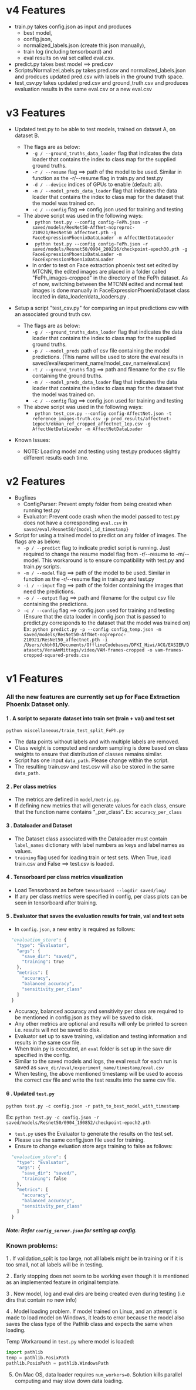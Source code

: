 # v4 Features
- train.py takes config.json as input and produces 
  - best model,
  - config.json, 
  - normalized_labels.json (create this json manually), 
  - train log (including tensorboard) and 
  - eval results on val set called eval.csv.
- predict.py takes best model ==> pred.csv 
- Scripts/NormalizeLabels.py takes pred.csv and normalized_labels.json and prodcues updated pred.csv with labels in the ground truth space.
- test_csv.py takes updated pred.csv and ground_truth.csv and produces evaluation results in the same eval.csv or a new eval.csv


# v3 Features
- Updated test.py to be able to test models, trained on dataset A, on dataset B.
  - The flags are as below:
    - ```-g / --ground_truths_data_loader``` flag that indicates the data loader that contains the index to class map for the supplied ground truths.
    - ```-r / --resume``` flag ==> path of the model to be used. Similar in function as the -r/--resume flag in train.py and test.py
    - ```-d / --device``` indices of GPUs to enable (default: all).
    - ```-m / --model_preds_data_loader``` flag that indicates the data loader that contains the index to class map for the dataset that the model was trained on.
    - ```-c / --config``` flag ==> config.json used for training and testing 
  - The above script was used in the following ways:
    - ``` python test.py --config config-FePh.json -r saved/models/ResNet50-AffNet-nopreproc-210921/ResNet50_affectnet.pth -g FaceExpressionPhoenixDataLoader -m AffectNetDataLoader```
    - ``` python test.py --config config-FePh.json -r saved/models/Resnet50/0904_200216/checkpoint-epoch30.pth -g FaceExpressionPhoenixDataLoader -m FaceExpressionPhoenixDataLoader```
    - In order to test on Face extraction phoenix test set edited by MTCNN, the edited images are placed in a folder called "FePh_images-cropped" in the directory of the FePh dataset. As of now, switching between the MTCNN edited and normal test images is done manually in FaceExpressionPhoenixDataset class located in data_loader/data_loaders.py . 
- Setup a script "test_csv.py" for comparing an input predictions csv with an associated ground truth csv.
  - The flags are as below:
    - ```-g / --ground_truths_data_loader``` flag that indicates the data loader that contains the index to class map for the supplied ground truths.
    - ```-p / --model_preds``` path of csv file containing the model predictions. (This name will be used to store the eval results in saved/eval/experiment_name/model_csv_name/eval.csv)
    - ```-t / --ground_truths``` flag ==> path and filename for the csv file containing the ground truths.
    - ```-m / --model_preds_data_loader``` flag that indicates the data loader that contains the index to class map for the dataset that the model was trained on.
    - ```-c / --config``` flag ==> config.json used for training and testing 
  - The above script was used in the following ways:
    - ``` python test_csv.py --config config-AffectNet.json -t reference_images-truth.csv -p pred_results/affectnet-1epoch/ekman_ref_cropped_affectnet_1ep.csv -g AffectNetDataLoader -m AffectNetDataLoader```

- Known Issues:
  - NOTE: Loading model and testing using test.py produces slightly different results each time.


# v2 Features
- Bugfixes 
  - ConfigParser: Prevent empty folder from being created when running test.py
  - Evaluator: Prevent code crash when the model passed to test.py does not have a corresponding ```eval.csv``` in ```saved/eval/Resnet50/{model_id_timestamp}```
- Script for using a trained model to predict on any folder of images. The flags are as below:
  - ```-p / --predict``` flag to indicate predict script is running. Just required to change the resume model flag from -r/--resume to -m/--model. This workaround is to ensure compatibility with test.py and train.py scripts.
  - ```-m / --model``` flag ==> path of the model to be used. Similar in function as the -r/--resume flag in train.py and test.py
  - ```-i / --input``` flag ==> path of the folder containing the images that need the predictions.
  - ```-o / --output``` flag ==> path and filename for the output csv file containing the predictions.
  - ```-c / --config``` flag ==> config.json used for training and testing (Ensure that the data loader in config.json that is passed to predict.py corresponds to the dataset that the model was trained on)
Ex: ``` python predict.py -p --config config_temp.json -m saved/models/ResNet50-AffNet-nopreproc-210921/ResNet50_affectnet.pth -i /Users/chbh01/Documents/OfflineCodebases/DFKI_Hiwi/ACG/EASIER/Datasets/VeraAmMittags/video/VAM-frames-cropped -o vam-frames-cropped-squared-preds.csv ```

# v1 Features

### All the new features are currently set up for Face Extraction Phoenix Dataset only.

#### 1 . A script to separate dataset into train set (train + val) and test set
`python miscellaneous/train_test_split_FePh.py`

- The data points without labels and with multiple labels are removed.
- Class weight is computed and random sampling is done based on class weights to ensure that distribution of classes remains similar.
- Script has one input `data_path`. Please change within the script.
- The resulting train.csv and test.csv will also be stored in the same `data_path`.

#### 2 . Per class metrics

- The metrics are defined in `model/metric.py`.
- If defining new metrics that will generate values for each class, ensure that the function name contains "_per_class".
 Ex: `accuracy_per_class`

#### 3 . Dataloader and Dataset

- The Dataset class associated with the Dataloader must contain `label_names` dictionary with label numbers as keys and
label names as values.
- `training` flag used for loading train or test sets. When True, load train.csv and False ==> test.csv is loaded.

#### 4 . Tensorboard per class metrics visualization

- Load Tensorboard as before  `tensorboard --logdir saved/log/`
- If any per class metrics were specified in config, per class plots can be seen in tensorboard after training.

#### 5 . Evaluator that saves the evaluation results for train, val and test sets

- In `config.json`, a new entry is required as follows:
```python
  "evaluation_store": {
    "type": "Evaluator",
    "args": {
      "save_dir": "saved/",
      "training": true
    },
    "metrics": [
      "accuracy",
      "balanced_accuracy",
      "sensitivity_per_class"
    ]
  }
  ```
- Accuracy, balanced accuracy and sensitivity per class are required to be mentioned in config.json as they will be saved to disk.
- Any other metrics are optional and results will only be printed to screen i.e. results will not be saved to disk. 
- Evaluator set up to save training, validation and testing information and results in the same csv file.
- When train.py is executed, an `eval` folder is set up in the save dir specified in the config.
- Similar to the saved models and logs, the eval result for each run is saved as `save_dir/eval/experiment_name/timestamp/eval.csv`
- When testing, the above mentioned timestamp will be used to access the correct csv file and write the test results into the same csv file.

#### 6 . Updated `test.py`

`python test.py -c config.json -r path_to_best_model_with_timestamp`

Ex: `python test.py -c config.json -r saved/models/Resnet50/0904_190852/checkpoint-epoch2.pth`

- `test.py` uses the Evaluator to generate the results on the test set.
- Please use the same config.json file used for training.
- Ensure to change evluation store args training to false as follows:
```python
  "evaluation_store": {
    "type": "Evaluator",
    "args": {
      "save_dir": "saved/",
      "training": false
    },
    "metrics": [
      "accuracy",
      "balanced_accuracy",
      "sensitivity_per_class"
    ]
  }
  ```
  
##### Note: Refer `config_server.json` for setting up config.

### Known problems:

1 . If validation_split is too large, not all labels might be in training or if it is too small, not all labels will be in testing.

2 . Early stopping does not seem to be working even though it is mentioned as an implemented feature in original template.

3 . New model, log and eval dirs are being created even during testing (i.e dirs that contain no new info)

4 . Model loading problem. If model trained on Linux, and an attempt is made to load model on Windows, it leads to error 
because the model also saves the class type of the Pathlib class and expects the same when loading.

Temp Workaround in `test.py` where model is loaded:
```python
import pathlib
temp = pathlib.PosixPath
pathlib.PosixPath = pathlib.WindowsPath
  ```

5. On Mac OS, data loader requires `num_workers=0`. Solution kills parallel computing and may slow down data loading. 